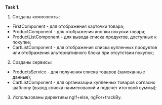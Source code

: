 **Task 1.**
1. Созданы компоненты:
- FirstComponent - для отображения карточки товара;
- ProductComponent - для отображения кнопки покупки товара;
- ProductListComponent - для вывода списка продуктов, доступных к покупке;
- CartListComponent - для отображения списка купленных продуктов или отображения альтернативного блока при отсутствии покупок;
2. Созданы сервисы:
- ProductsService - для получения списка товаров (замоканные данные);
- CartListComponent - для организации купленных товаров согласно шаблону (вывод списка наименований и подсчет итоговой суммы);
3. Использованы директивы ngIf+else, ngFor+trackBy.
